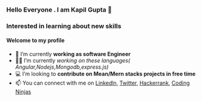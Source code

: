 ### Hello Everyone . I am Kapil Gupta 👋
### Interested in learning about new skills

#### Welcome to my profile

- 🔭 I’m currently **working as software Engineer**
- 🧑‍💻 I’m currently *working on these languages( Angular,Nodejs,Mongodb,express.js)*
- 💻 I’m looking to **contribute on Mean/Mern stacks projects in free time**
- 📫 You can connect with me on [Linkedln](https://www.linkedin.com/in/kapil-gupta-42947316b/), [Twitter](https://twitter.com/KG161997?t=qIUoYCK3kJcusTKEBY40KQ&s=09), [Hackerrank](
https://www.hackerrank.com/dashboard), [Coding Ninjas](https://www.codingninjas.com/studio/profile/9761e067-31fa-4e09-a3ae-31df8e513c89)
<!--
**kapilG0/kapilG0** is a ✨ _special_ ✨ repository because its `README.md` (this file) appears on your GitHub profile.

Here are some ideas to get you started:

- 🔭 I’m currently working on Node.js,Mongodb
- 🌱 I’m currently learning Angular,Nodejs,Mongodb
- 👯 I’m looking to collaborate on Angular,Node.js projects
- 🤔 I’m looking for help with ...
- 💬 Ask me about ...
- 📫 How to reach me: ...
- 😄 Pronouns: ...
- ⚡ Fun fact: ...
-->
